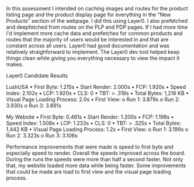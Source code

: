 In this assessment I intended on caching images and routes for the product listing page and the product display page for everything in the "New Products" section of the webpage. I did this using Layer0. I also prefetched and deepfetched from routes on the PLP and PDP pages. If I had more time I'd implement more cache data and prefetches for common products and routes that the majority of users would be interested in and that are constant across all users. Layer0 had good documentation and was relatively straighforward to implement. The Layer0 dev tool helped keep things clean while giving you everything necessary to view the impact it makes.

Layer0 Candidate Results

LushUSA
    •	First Byte: 1.215s
    •	Start Render: 2.000s
    •	FCP: 1.920s
    •	Speed Index: 2.102s
    •	LCP: 1.920s
    •	CLS: 0
    •	TBT: > .318s
    •	Total Bytes: 1,218 KB
    •	Visual Page Loading Process: 2.0s
    •	First View:
        o	Run 1: 3.879s
        o	Run 2: 3.930s
        o	Run 3: 3.891s

My Website
    •	First Byte: 0.461s
    •	Start Render: 1.200s
    •	FCP: 1.198s
    •	Speed Index: 1.508s
    •	LCP: 1.233s
    •	CLS: 0
    •	TBT: > .325s
    •	Total Bytes: 1,442 KB
    •	Visual Page Loading Process: 1.2s
    •	First View:
        o	Run 1: 3.199s
        o	Run 2: 3.323s
        o	Run 3: 3.106s

Performance improvements that were made is speed to first byte and especially speed to render. Overall the speeds improved across the board. During the runs the speeds were more than half a second faster. Not only that, my website loaded more data while being faster. Some improvements that could be made are load to first view and the visual page loading process.


